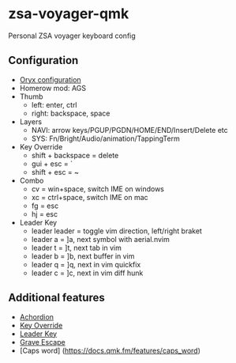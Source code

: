 # zsa-voyager-qmk

Personal ZSA voyager keyboard config

## Configuration
* [Oryx configuration](https://configure.zsa.io/voyager/layouts/LNQG6/latest)
* Homerow mod: AGS
* Thumb
    * left: enter, ctrl
    * right: backspace, space
* Layers
    * NAVI: arrow keys/PGUP/PGDN/HOME/END/Insert/Delete etc
    * SYS: Fn/Bright/Audio/animation/TappingTerm
* Key Override
    * shift + backspace = delete
    * gui + esc = \`
    * shift + esc = ~
* Combo
    * cv = win+space, switch IME on windows
    * xc = ctrl+space, switch IME on mac
    * fg = esc
    * hj = esc
* Leader Key
    * leader leader = toggle vim direction, left/right braket
    * leader a = ]a, next symbol with aerial.nvim
    * leader t = ]t, next tab in vim
    * leader b = ]b, next buffer in vim
    * leader q = ]q, next in vim quickfix
    * leader c = ]c, next in vim diff hunk

## Additional features
* [Achordion](https://getreuer.info/posts/keyboards/achordion/index.html)
* [Key Override](https://docs.qmk.fm/#/feature_key_overrides)
* [Leader Key](https://docs.qmk.fm/features/leader_key)
* [Grave Escape](https://docs.qmk.fm/features/grave_esc)
* [Caps word] (https://docs.qmk.fm/features/caps_word)
